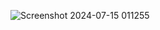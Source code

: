 
![Screenshot 2024-07-15 011255](https://github.com/user-attachments/assets/090ad09d-26d4-4571-ae29-f1deeda02054)
